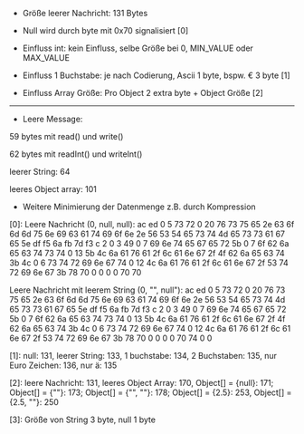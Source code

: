 * Größe leerer Nachricht: 131 Bytes

* Null wird durch byte mit 0x70 signalisiert [0]

* Einfluss int: kein Einfluss, selbe Größe bei 0, MIN_VALUE oder MAX_VALUE

* Einfluss 1 Buchstabe: je nach Codierung, Ascii 1 byte, bspw. € 3 byte [1]

* Einfluss Array Größe: Pro Object 2 extra byte + Object Größe [2]

------------

* Leere Message: 
	
59 bytes mit read() und write()

62 bytes mit readInt() und writeInt()
  		  		
leerer String: 64

leeres Object array: 101

* Weitere Minimierung der Datenmenge z.B. durch Kompression








[0]: 
Leere Nachricht (0, null, null): 
ac ed 0 5 73 72 0 20 76 73 75 65 2e 63 6f 6d 6d 75 6e 69 63 61 74 69 6f 6e 2e 56 53 54 65 73 74 4d 65 73 73 61 67 65 5e df f5 6a fb 7d f3 c 2 0 3 49 0 7 69 6e 74 65 67 65 72 5b 0 7 6f 62 6a 65 63 74 73 74 0 13 5b 4c 6a 61 76 61 2f 6c 61 6e 67 2f 4f 62 6a 65 63 74 3b 4c 0 6 73 74 72 69 6e 67 74 0 12 4c 6a 61 76 61 2f 6c 61 6e 67 2f 53 74 72 69 6e 67 3b 78 70 0 0 0 0 70 70 

Leere Nachricht mit leerem String (0, "", null"):
ac ed 0 5 73 72 0 20 76 73 75 65 2e 63 6f 6d 6d 75 6e 69 63 61 74 69 6f 6e 2e 56 53 54 65 73 74 4d 65 73 73 61 67 65 5e df f5 6a fb 7d f3 c 2 0 3 49 0 7 69 6e 74 65 67 65 72 5b 0 7 6f 62 6a 65 63 74 73 74 0 13 5b 4c 6a 61 76 61 2f 6c 61 6e 67 2f 4f 62 6a 65 63 74 3b 4c 0 6 73 74 72 69 6e 67 74 0 12 4c 6a 61 76 61 2f 6c 61 6e 67 2f 53 74 72 69 6e 67 3b 78 70 0 0 0 0 70 74 0 0

[1]:
null: 131, leerer String: 133, 1 buchstabe: 134, 2 Buchstaben: 135, nur Euro Zeichen: 136, nur ä: 135

[2]:
 leere Nachricht: 131, leeres Object Array: 170, Object[] = {null}: 171; Object[] = {""}: 173; Object[] = {"", ""}: 178; Object[] = {2.5}: 253, Object[] = {2.5, ""}: 250

[3]:
Größe von String 3 byte, null 1 byte